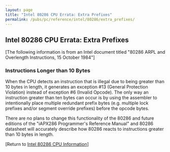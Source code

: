 ```yaml
---
layout: page
title: "Intel 80286 CPU Errata: Extra Prefixes"
permalink: /pubs/pc/reference/intel/80286/extra_prefixes/
---
```


Intel 80286 CPU Errata: Extra Prefixes
---

[The following information is from an Intel document titled "80286 ARPL and Overlength Instructions, 15 October 1984"]

### Instructions Longer than 10 Bytes

When the CPU detects an instruction that is illegal due to being greater than 10 bytes in length, it generates an
exception #13 (General Protection Violation) instead of exception #6 (Invalid Opcode). The only way an instruction
greater than ten bytes can occur is by using the assembler to intentionally place multiple redundant prefix bytes
(e.g. multiple lock prefixes and/or segment override prefixes) before the opcode bytes.

There are no plans to change this functionality of the 80286 and future editions of the "iAPX286 Programmer's Reference
Manual" and 80286 datasheet will accurately describe how 80286 reacts to instructions greater than 10 bytes in length.

[Return to [Intel 80286 CPU Information](/pubs/pc/reference/intel/80286/)]
